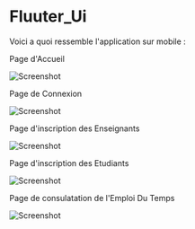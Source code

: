 # Fluuter_Ui

Voici a quoi ressemble l'application sur mobile : 


Page d'Accueil  

![Screenshot](Accueil.jpg)
 
 
 
 
 Page de Connexion 
 
 ![Screenshot](Connexion.jpg)




 Page d'inscription des Enseignants 
 
 ![Screenshot](Enseignant.jpg)
 
 
 
 
 Page d'inscription des Etudiants 
 
 ![Screenshot](Etudiant.jpg)
 
 
 
 
  Page de consulatation de l'Emploi Du Temps 
 
 ![Screenshot](EDT.jpg)

